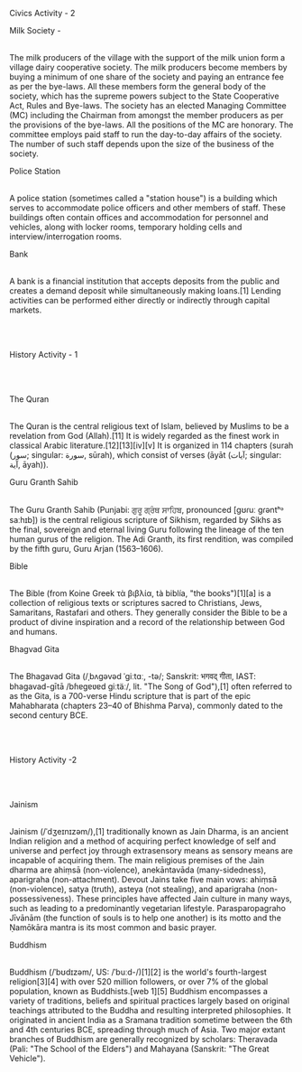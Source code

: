 
<html>
<head>
	<title>History activity</title>
</head>
<body>
	<p>Civics Activity - 2</p>
	<p>
		Milk Society -<br><br>

The milk producers of the village with the support of the milk union form a village dairy cooperative society. The milk producers become members by buying a minimum of one share of the society and paying an entrance fee as per the bye-laws. All these members form the general body of the society, which has the supreme powers subject to the State Cooperative Act, Rules and Bye-laws.    The society has an elected Managing Committee (MC) including the Chairman from amongst the member producers as per the provisions of the bye-laws. All the positions of the MC are honorary. The committee employs paid staff to run the day-to-day affairs of the society. The number of such staff depends upon the size of the business of the society.
</p>

<p>
Police Station <br><br>

A police station (sometimes called a "station house") is a building which serves to accommodate police officers and other members of staff. These buildings often contain offices and accommodation for personnel and vehicles, along with locker rooms, temporary holding cells and interview/interrogation rooms.
</p>

<p>
Bank<br><br>

A bank is a financial institution that accepts deposits from the public and creates a demand deposit while simultaneously making loans.[1] Lending activities can be performed either directly or indirectly through capital markets.
</p><br><br>
<p>History Activity - 1</p><br><br>
<p>
The Quran<br><br>


The Quran is the central religious text of Islam, believed by Muslims to be a revelation from God (Allah).[11] It is widely regarded as the finest work in classical Arabic literature.[12][13][iv][v] It is organized in 114 chapters (surah (سور‎; singular: سورة‎, sūrah), which consist of verses (āyāt (آيات‎; singular: آية‎, āyah)).
</p>
<p>
Guru Granth Sahib<br><br>

The Guru Granth Sahib (Punjabi: ਗੁਰੂ ਗ੍ਰੰਥ ਸਾਹਿਬ, pronounced [ɡʊɾuː ɡɾəntʰᵊ saːhɪb]) is the central religious scripture of Sikhism, regarded by Sikhs as the final, sovereign and eternal living Guru following the lineage of the ten human gurus of the religion. The Adi Granth, its first rendition, was compiled by the fifth guru, Guru Arjan (1563–1606).
</p>
<p>
Bible<br><br>

The Bible (from Koine Greek τὰ βιβλία, tà biblía, "the books")[1][a] is a collection of religious texts or scriptures sacred to Christians, Jews, Samaritans, Rastafari and others. They generally consider the Bible to be a product of divine inspiration and a record of the relationship between God and humans. 
</p>
<p>
Bhagvad Gita<br><br>

The Bhagavad Gita (/ˌbʌɡəvəd ˈɡiːtɑː, -tə/; Sanskrit: भगवद् गीता, IAST: bhagavad-gītā /bɦɐɡɐʋɐd ɡiːtäː/, lit. "The Song of God"),[1] often referred to as the Gita, is a 700-verse Hindu scripture that is part of the epic Mahabharata (chapters 23–40 of Bhishma Parva), commonly dated to the second century BCE.
</p><br><br>
<p>History Activity -2</p><br><br>
<p>
Jainism<br><br>
<p>
Jainism (/ˈdʒeɪnɪzəm/),[1] traditionally known as Jain Dharma, is an ancient Indian religion and a method of acquiring perfect knowledge of self and universe and perfect joy through extrasensory means as sensory means are incapable of acquiring them. The main religious premises of the Jain dharma are ahiṃsā (non-violence), anekāntavāda (many-sidedness), aparigraha (non-attachment). Devout Jains take five main vows: ahiṃsā (non-violence), satya (truth), asteya (not stealing), and aparigraha (non-possessiveness). These principles have affected Jain culture in many ways, such as leading to a predominantly vegetarian lifestyle. Parasparopagraho Jīvānām (the function of souls is to help one another) is its motto and the Ṇamōkāra mantra is its most common and basic prayer.
</p>
<p>
Buddhism<br><br>

Buddhism (/ˈbʊdɪzəm/, US: /ˈbuːd-/)[1][2] is the world's fourth-largest religion[3][4] with over 520 million followers, or over 7% of the global population, known as Buddhists.[web 1][5] Buddhism encompasses a variety of traditions, beliefs and spiritual practices largely based on original teachings attributed to the Buddha and resulting interpreted philosophies. It originated in ancient India as a Sramana tradition sometime between the 6th and 4th centuries BCE, spreading through much of Asia. Two major extant branches of Buddhism are generally recognized by scholars: Theravada (Pali: "The School of the Elders") and Mahayana (Sanskrit: "The Great Vehicle").
</p>

	
</body>
</html>
